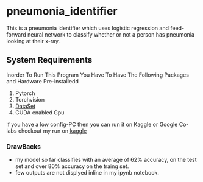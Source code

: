 # pneumonia_identifier
This is a pneumonia identifier which uses logistic regression and feed-forward neural network to classify whether or not a person has pneumonia looking at their x-ray.

## System Requirements
Inorder To Run This Program You Have To Have The Following Packages and Hardware Pre-installedd

1. Pytorch
1. Torchvision
1. [DataSet](https://www.kaggle.com/paultimothymooney/chest-xray-pneumonia)
1. CUDA enabled Gpu

if you have a low config-PC then you can run it on Kaggle or Google Co-labs
checkout my run on [kaggle](https://www.kaggle.com/monishkarunakaran/pneumonia)

### DrawBacks

* my model so far classifies with an average of 62% accuracy, on the test set and over 80% accuracy on the traing set.
* few outputs are not displyed inline in my ipynb notebook.







